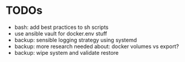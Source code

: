 # TODOs

- bash: add best practices to sh scripts
- use ansible vault for docker.env stuff
- backup: sensible logging strategy using systemd
- backup: more research needed about: docker volumes vs export?
- backup: wipe system and validate restore
